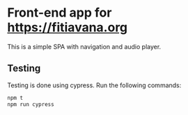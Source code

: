 # Front-end app for https://fitiavana.org

This is a simple SPA with navigation and audio player.

## Testing
Testing is done using cypress.
Run the following commands:
```bash
npm t
npm run cypress
```
